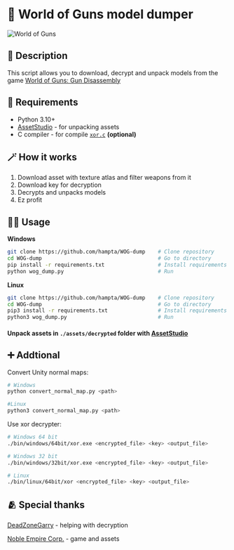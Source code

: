 # 🔫 World of Guns model dumper 

![World of Guns](https://cdn.cloudflare.steamstatic.com/steam/apps/262410/library_hero.jpg)

## 📙 Description
This script allows you to download, decrypt and unpack models from the game [World of Guns: Gun Disassembly](https://store.steampowered.com/app/262410/World_of_Guns_Gun_Disassembly/)

## 🔗 Requirements
- Python 3.10+ 
- [AssetStudio](https://github.com/Perfare/AssetStudio) - for unpacking assets
- C compiler - for compile [`xor.c`](https://github.com/hampta/WOG-dump/blob/main/xor.c) **(optional)**

## 🪄 How it works
1. Download asset with texture atlas and filter weapons from it
2. Download key for decryption
3. Decrypts and unpacks models
4. Ez profit

## 🧑‍🏭 Usage
**Windows**
```bash  
git clone https://github.com/hampta/WOG-dump    # Clone repository
cd WOG-dump                                     # Go to directory
pip install -r requirements.txt                 # Install requirements
python wog_dump.py                              # Run
```

**Linux**
```bash  
git clone https://github.com/hampta/WOG-dump    # Clone repository
cd WOG-dump                                     # Go to directory
pip3 install -r requirements.txt                # Install requirements
python3 wog_dump.py                             # Run
```

#### Unpack assets in `./assets/decrypted` folder with [AssetStudio](https://github.com/Perfare/AssetStudio)

## ➕ Addtional
Convert Unity normal maps: 
```bash
# Windows
python convert_normal_map.py <path> 

#Linux 
python3 convert_normal_map.py <path> 
```

Use xor decrypter: 
```bash
# Windows 64 bit
./bin/windows/64bit/xor.exe <encrypted_file> <key> <output_file>

# Windows 32 bit
./bin/windows/32bit/xor.exe <encrypted_file> <key> <output_file>

# Linux
./bin/linux/64bit/xor <encrypted_file> <key> <output_file>
```


## 🫂 Special thanks
[DeadZoneGarry](https://github.com/DeadZoneLuna) - helping with decryption

[Noble Empire Corp.](https://noble-empire.com/news.php) - game and assets
